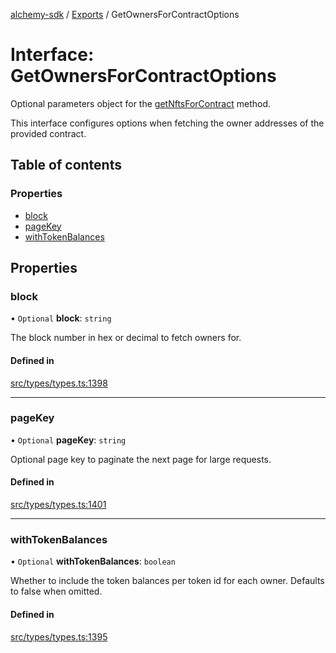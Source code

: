[alchemy-sdk](../README.md) / [Exports](../modules.md) / GetOwnersForContractOptions

# Interface: GetOwnersForContractOptions

Optional parameters object for the [getNftsForContract](../classes/NftNamespace.md#getnftsforcontract) method.

This interface configures options when fetching the owner addresses of the
provided contract.

## Table of contents

### Properties

- [block](GetOwnersForContractOptions.md#block)
- [pageKey](GetOwnersForContractOptions.md#pagekey)
- [withTokenBalances](GetOwnersForContractOptions.md#withtokenbalances)

## Properties

### block

• `Optional` **block**: `string`

The block number in hex or decimal to fetch owners for.

#### Defined in

[src/types/types.ts:1398](https://github.com/alchemyplatform/alchemy-sdk-js/blob/bed7d71/src/types/types.ts#L1398)

___

### pageKey

• `Optional` **pageKey**: `string`

Optional page key to paginate the next page for large requests.

#### Defined in

[src/types/types.ts:1401](https://github.com/alchemyplatform/alchemy-sdk-js/blob/bed7d71/src/types/types.ts#L1401)

___

### withTokenBalances

• `Optional` **withTokenBalances**: `boolean`

Whether to include the token balances per token id for each owner. Defaults
to false when omitted.

#### Defined in

[src/types/types.ts:1395](https://github.com/alchemyplatform/alchemy-sdk-js/blob/bed7d71/src/types/types.ts#L1395)
